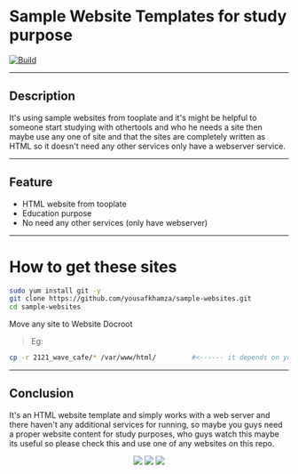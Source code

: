 # Sample Website Templates for study purpose
[![Build](https://travis-ci.org/joemccann/dillinger.svg?branch=master)](https://travis-ci.org/joemccann/dillinger)

---
## Description

It's using sample websites from tooplate and it's might be helpful to someone start studying with othertools and who he needs a site then maybe use any one of site and that the sites are completely written as HTML so it doesn't need any other services only have a webserver service.

----
## Feature

- HTML website from tooplate
- Education purpose 
- No need any other services (only have webserver)

---
# How to get these sites

```sh
sudo yum install git -y
git clone https://github.com/yousafkhamza/sample-websites.git
cd sample-websites
```
Move any site to Website Docroot
> Eg:
```sh
cp -r 2121_wave_cafe/* /var/www/html/         #<------ it depends on your apache docroot
```

----
## Conclusion

It's an HTML website template and simply works with a web server and there haven't any additional services for running, so maybe you guys need a proper website content for study purposes, who guys watch this maybe its useful so please check this and use one of any websites on this repo.

<p align="center">
<a href="mailto:yousaf.k.hamza@gmail.com"><img src="https://img.shields.io/badge/-yousaf.k.hamza@gmail.com-D14836?style=flat&logo=Gmail&logoColor=white"/></a>
<a href="https://www.linkedin.com/in/yousafkhamza"><img src="https://img.shields.io/badge/-Linkedin-blue"/></a>
<a href="https://techbit-new.blogspot.com/"><img src="https://img.shields.io/badge/-Blogger-orange"/></a>
